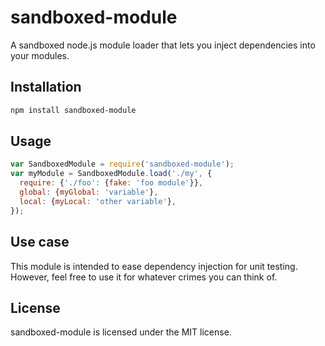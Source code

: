 # sandboxed-module

A sandboxed node.js module loader that lets you inject dependencies into your
modules.

## Installation

``` bash
npm install sandboxed-module
```

## Usage

``` javascript
var SandboxedModule = require('sandboxed-module');
var myModule = SandboxedModule.load('./my', {
  require: {'./foo': {fake: 'foo module'}},
  global: {myGlobal: 'variable'},
  local: {myLocal: 'other variable'},
});
```

## Use case

This module is intended to ease dependency injection for unit testing. However,
feel free to use it for whatever crimes you can think of.

## License

sandboxed-module is licensed under the MIT license.
